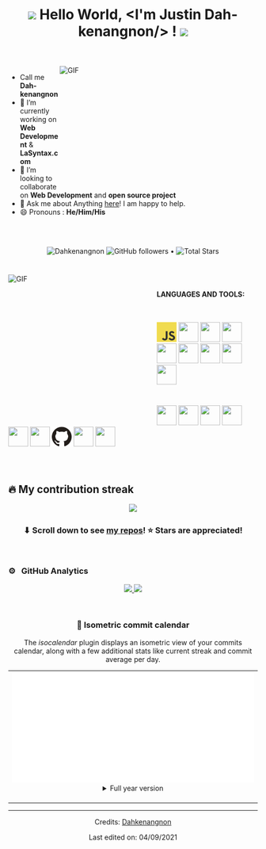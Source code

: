 <h1 align="center">
  <a target="_blank">
    <img src="https://github.com/JayantGoel001/JayantGoel001/blob/master/GIF/Earth.gif" width="24px" style="max-width:100%;">
  </a>
  Hello World,  &lt;I'm Justin Dah-kenangnon/&gt; !
    <img src="https://github.com/JayantGoel001/JayantGoel001/blob/master/GIF/Hi.gif" width="40px" />
</h1>

<br/>
<br/>
  <img align="right" height="250" width="400" alt="GIF" src="https://avatars.githubusercontent.com/u/57219141?v=4">

- Call me **Dah-kenangnon**
- 🔭 I’m currently working on **Web Development** & **LaSyntax.com**
- 👯 I’m looking to collaborate on **Web Development** and **open source project**
- 💬 Ask me about Anything [here](https://github.com/Dahkenangnon/Dahkenangnon/issues/)! I am happy to help.
- 😄 Pronouns : **He/Him/His**


<br/>
<br/>


<p align="center">  
  <img src="https://gpvc.arturio.dev/Dahkenangnon" alt="Dahkenangnon" />
  <img alt="GitHub followers" src="https://img.shields.io/github/followers/Dahkenangnon?label=Followers&style=social"> •   
  <img src="https://img.shields.io/github/stars/Dahkenangnon?label=Stars" alt="Total Stars">
</p>




#

<a target="_blank"><img align="left" height="300" width="300" alt="GIF" src="https://github.com/JayantGoel001/JayantGoel001/blob/master/GIF/github.gif"></a>
<br/>


**LANGUAGES AND TOOLS:**  


<br/>
<br/>
<code><img height="40" width="40" src="https://raw.githubusercontent.com/github/explore/80688e429a7d4ef2fca1e82350fe8e3517d3494d/topics/javascript/javascript.png"></code>
<code><img height="40" width="40" src="https://cdn.iconscout.com/icon/free/png-512/mongodb-3-1175138.png"></code>
<code><img height="40" width="40" src="https://cdn.worldvectorlogo.com/logos/nodejs-icon.svg"></code>
<code><img height="40" width="40" src="https://www.php.net/images/logos/new-php-logo.svg"></code>
<code><img height="40" width="40" src="https://upload.wikimedia.org/wikipedia/commons/5/58/Kivy_logo.png"></code>
<code><img height="40" width="40" src="https://upload.wikimedia.org/wikipedia/commons/thumb/9/95/Vue.js_Logo_2.svg/512px-Vue.js_Logo_2.svg.png"></code>
<code><img height="40" width="40" src="https://www.python.org/static/community_logos/python-powered-h-50x65.png"></code>
<code><img height="40" width="40" src="https://symfony.com/logos/symfony_black_03.png"></code>
<code><img height="40" width="40" src="https://opencv.org/wp-content/uploads/2020/07/OpenCV_logo_no_text-1.svg"></code>

# 
<code><img height="40" width="40" src="https://cdn.iconscout.com/icon/free/png-256/css-131-722685.png"></code>
<code><img height="40" width="40" src="https://www.flaticon.com/svg/static/icons/svg/1216/1216733.svg"></code>
<code><img height="40" width="40" src="https://dart.dev/assets/shared/dart/logo+text/horizontal/white-e71fb382ad5229792cc704b3ee7a88f8013e986d6e34f0956d89c453b454d0a5.svg"></code>
<code><img height="40" width="40" src="https://flutter.dev/assets/images/shared/brand/flutter/logo/flutter-lockup.png"></code>
<code><img height="40" width="40" src="https://seeklogo.com/images/F/feathersjs-logo-F9F50C6439-seeklogo.com.png"></code>
<code><img height="40" width="40" src="https://upload.wikimedia.org/wikipedia/commons/thumb/3/3f/Git_icon.svg/1024px-Git_icon.svg.png"></code>
<code><img height="40" width="40" src="https://raw.githubusercontent.com/github/explore/80688e429a7d4ef2fca1e82350fe8e3517d3494d/topics/github-api/github-api.png"></code>
<code><img height="40" width="40" src="https://encrypted-tbn0.gstatic.com/images?q=tbn:ANd9GcRT1PKsfJXnxOqnTRiIZ8VcdJDYBXD-qZnnpw&usqp=CAU"></code>
<code><img height="40" width="40" src="https://upload.wikimedia.org/wikipedia/commons/a/ab/Linux_Logo_in_Linux_Libertine_Font.svg"></code>

<br/>

#
## 🔥 My contribution streak

<p align="center">
    <img src="https://github-readme-streak-stats.herokuapp.com/?user=Dahkenangnon#version3"/>
</p>

<h3 align="center">⬇ Scroll down to see <a href="https://github.com/Dahkenangnon?tab=repositories">my repos</a>! ⭐ Stars are appreciated!</h3>




<br/>

### ⚙️ &nbsp; GitHub Analytics

<p align="center">
<a href="https://github.com/Dahkenangnon">
  <img height="180em" src="https://github-readme-stats-eight-theta.vercel.app/api?username=Dahkenangnon&show_icons=true&theme=vue-light&include_all_commits=true&count_private=true" />
  <img height="180em" src="https://github-readme-stats-eight-theta.vercel.app/api/top-langs/?username=Dahkenangnon&layout=compact&exclude_lang=java+r&theme=vue-light" />
</a>
</p>



<div align="center">


<br/>




### 📅 Isometric commit calendar

The *isocalendar* plugin displays an isometric view of your commits calendar, along with a few additional stats like current streak and commit average per day.

<table>
  <td align="center">
    <img src="https://github.com/lowlighter/lowlighter/blob/master/metrics.plugin.isocalendar.svg">
    <details><summary>Full year version</summary>
      <img src="https://github.com/lowlighter/lowlighter/blob/master/metrics.plugin.isocalendar.fullyear.svg">
    </details>
    <img width="900" height="1" alt="">
    
  </td>
</table>


------
Credits: [Dahkenangnon](https://github.com/Dahkenangnon)

Last edited on: 04/09/2021
